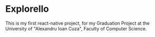 # Explorello
This is my first react-native project, for my Graduation Project at the University of "Alexandru Ioan Cuza", Faculty of Computer Science.

